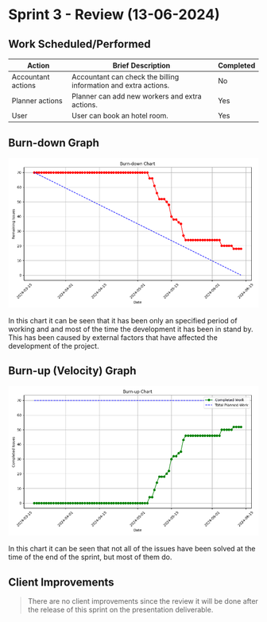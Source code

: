 # Sprint 3 - Review (13-06-2024)

## Work Scheduled/Performed

| Action             | Brief Description                                               | Completed |
|--------------------|-----------------------------------------------------------------|-----------|
| Accountant actions | Accountant can check the billing information and extra actions. | No        |
| Planner actions    | Planner can add new workers and extra actions.                  | Yes       |
| User               | User can book an hotel room.                                    | Yes       |

## Burn-down Graph

![burn_down_chart_sprint3.png](burn_down_chart_sprint3.png)

In this chart it can be seen that it has been only an specified period of working and and most of the time the
development it has been in stand by. This has been caused by external factors that have affected the development of the
project.

## Burn-up (Velocity) Graph

![burn_up_chart_sprint3.png](burn_up_chart_sprint3.png)

In this chart it can be seen that not all of the issues have been solved at the time of the end of the sprint, but most
of them do.

## Client Improvements

> There are no client improvements since the review it will be done after the release of this sprint on the presentation
> deliverable.

